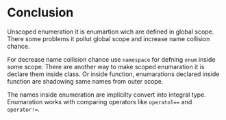 # Conclusion

Unscoped enumeration it is enumartion wich are defined in global scope. There some problems it pollut global scope and increase name collision chance.

For decrease name collision chance use `namespace` for defning `enum` inside some scope. There are another way to make scoped enumaration it is declare them inside class. Or inside function, enumarations declared inside function are shadowing same names from outer scope.

The names inside enumeration are implicilty convert into integral type.
Enumaration works with comparing operators like `operatol==` and `operator!=`.

